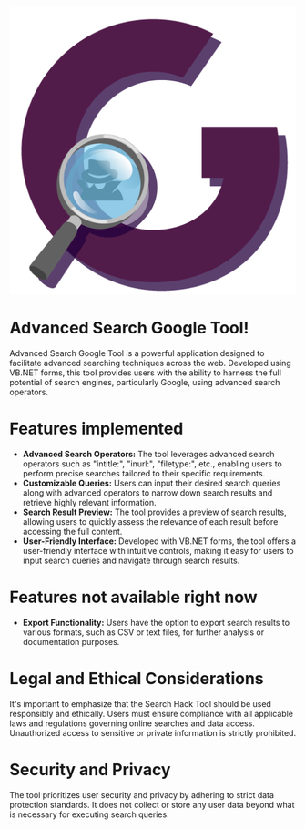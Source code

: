 ![](https://github.com/NEVARLeVrai/Advanced-Search-Google-Tool/blob/main/icons/Advanced-Search-Google-Tool.png)
# Advanced Search Google Tool!
Advanced Search Google Tool is a powerful application designed to facilitate advanced searching techniques across the web. Developed using VB.NET forms, this tool provides users with the ability to harness the full potential of search engines, particularly Google, using advanced search operators.

# Features implemented
- **Advanced Search Operators:** The tool leverages advanced search operators such as "intitle:", "inurl:", "filetype:", etc., enabling users to perform precise searches tailored to their specific requirements.
- **Customizable Queries:** Users can input their desired search queries along with advanced operators to narrow down search results and retrieve highly relevant information.
- **Search Result Preview:** The tool provides a preview of search results, allowing users to quickly assess the relevance of each result before accessing the full content.
- **User-Friendly Interface:** Developed with VB.NET forms, the tool offers a user-friendly interface with intuitive controls, making it easy for users to input search queries and navigate through search results.

# Features not available right now
- **Export Functionality:** Users have the option to export search results to various formats, such as CSV or text files, for further analysis or documentation purposes.
  
# Legal and Ethical Considerations
It's important to emphasize that the Search Hack Tool should be used responsibly and ethically. Users must ensure compliance with all applicable laws and regulations governing online searches and data access. Unauthorized access to sensitive or private information is strictly prohibited.

# Security and Privacy
The tool prioritizes user security and privacy by adhering to strict data protection standards. It does not collect or store any user data beyond what is necessary for executing search queries.
